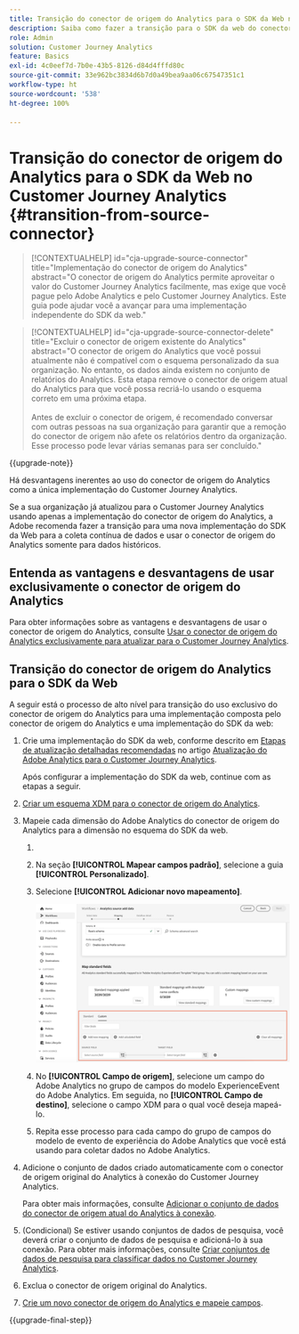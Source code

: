 ```yaml
---
title: Transição do conector de origem do Analytics para o SDK da Web no Customer Journey Analytics
description: Saiba como fazer a transição para o SDK da web do conector de origem do Analytics ao atualizar para o Customer Journey Analytics
role: Admin
solution: Customer Journey Analytics
feature: Basics
exl-id: 4c0eef7d-7b0e-43b5-8126-d84d4fffd80c
source-git-commit: 33e962bc3834d6b7d0a49bea9aa06c67547351c1
workflow-type: ht
source-wordcount: '538'
ht-degree: 100%

---
```


# Transição do conector de origem do Analytics para o SDK da Web no Customer Journey Analytics {#transition-from-source-connector}

<!-- markdownlint-disable MD034 -->

>[!CONTEXTUALHELP]
>id="cja-upgrade-source-connector"
>title="Implementação do conector de origem do Analytics"
>abstract="O conector de origem do Analytics permite aproveitar o valor do Customer Journey Analytics facilmente, mas exige que você pague pelo Adobe Analytics e pelo Customer Journey Analytics. Este guia pode ajudar você a avançar para uma implementação independente do SDK da web."

<!-- markdownlint-enable MD034 -->

<!-- markdownlint-disable MD034 -->

>[!CONTEXTUALHELP]
>id="cja-upgrade-source-connector-delete"
>title="Excluir o conector de origem existente do Analytics"
>abstract="O conector de origem do Analytics que você possui atualmente não é compatível com o esquema personalizado da sua organização. No entanto, os dados ainda existem no conjunto de relatórios do Analytics. Esta etapa remove o conector de origem atual do Analytics para que você possa recriá-lo usando o esquema correto em uma próxima etapa.<br><br>Antes de excluir o conector de origem, é recomendado conversar com outras pessoas na sua organização para garantir que a remoção do conector de origem não afete os relatórios dentro da organização. Esse processo pode levar várias semanas para ser concluído."

<!-- markdownlint-enable MD034 -->

{{upgrade-note}}

Há desvantagens inerentes ao uso do conector de origem do Analytics como a única implementação do Customer Journey Analytics.

Se a sua organização já atualizou para o Customer Journey Analytics usando apenas a implementação do conector de origem do Analytics, a Adobe recomenda fazer a transição para uma nova implementação do SDK da Web para a coleta contínua de dados e usar o conector de origem do Analytics somente para dados históricos.

## Entenda as vantagens e desvantagens de usar exclusivamente o conector de origem do Analytics

Para obter informações sobre as vantagens e desvantagens de usar o conector de origem do Analytics, consulte [Usar o conector de origem do Analytics exclusivamente para atualizar para o Customer Journey Analytics](/help/getting-started/cja-upgrade/cja-upgrade-alternative-source-connector.md).

## Transição do conector de origem do Analytics para o SDK da Web

A seguir está o processo de alto nível para transição do uso exclusivo do conector de origem do Analytics para uma implementação composta pelo conector de origem do Analytics e uma implementação do SDK da web:

1. Crie uma implementação do SDK da web, conforme descrito em [Etapas de atualização detalhadas recomendadas](/help/getting-started/cja-upgrade/cja-upgrade-recommendations.md#detailed-recommended-upgrade-steps) no artigo [Atualização do Adobe Analytics para o Customer Journey Analytics](/help/getting-started/cja-upgrade/cja-upgrade-recommendations.md).

   Após configurar a implementação do SDK da web, continue com as etapas a seguir.

1. [Criar um esquema XDM para o conector de origem do Analytics](/help/getting-started/cja-upgrade/cja-upgrade-source-connector-schema.md).

1. Mapeie cada dimensão do Adobe Analytics do conector de origem do Analytics para a dimensão no esquema do SDK da web.

   1. &#x200B;
      <!-- how do you get here -->

   1. Na seção **[!UICONTROL Mapear campos padrão]**, selecione a guia **[!UICONTROL Personalizado]**.

   1. Selecione **[!UICONTROL Adicionar novo mapeamento]**.

      ![mapear campos de esquema](assets/schema-mapping.png)

   1. No **[!UICONTROL Campo de origem]**, selecione um campo do Adobe Analytics no grupo de campos do modelo ExperienceEvent do Adobe Analytics. Em seguida, no **[!UICONTROL Campo de destino]**, selecione o campo XDM para o qual você deseja mapeá-lo.

   1. Repita esse processo para cada campo do grupo de campos do modelo de evento de experiência do Adobe Analytics que você está usando para coletar dados no Adobe Analytics.

1. Adicione o conjunto de dados criado automaticamente com o conector de origem original do Analytics à conexão do Customer Journey Analytics.

   Para obter mais informações, consulte [Adicionar o conjunto de dados do conector de origem atual do Analytics à conexão](/help/getting-started/cja-upgrade/cja-upgrade-source-connector-dataset.md).

1. (Condicional) Se estiver usando conjuntos de dados de pesquisa, você deverá criar o conjunto de dados de pesquisa e adicioná-lo à sua conexão. Para obter mais informações, consulte [Criar conjuntos de dados de pesquisa para classificar dados no Customer Journey Analytics](/help/getting-started/cja-upgrade/cja-upgrade-dataset-lookup.md).

1. Exclua o conector de origem original do Analytics. <!-- need to add steps somewhere about how to do this -->

1. [Crie um novo conector de origem do Analytics e mapeie campos](/help/getting-started/cja-upgrade/cja-upgrade-source-connector.md).

{{upgrade-final-step}}
